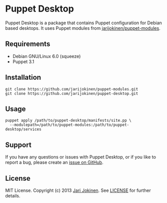 # Puppet Desktop

Puppet Desktop is a package that contains Puppet configuration for Debian based
desktops. It uses Puppet modules from
[jarijokinen/puppet-modules](https://github.com/jarijokinen/puppet-modules).

## Requirements

* Debian GNU/Linux 6.0 (squeeze)
* Puppet 3.1

## Installation

    git clone https://github.com/jarijokinen/puppet-modules.git
    git clone https://github.com/jarijokinen/puppet-desktop.git

## Usage

    puppet apply /path/to/puppet-desktop/manifests/site.pp \
      --modulepath=/path/to/puppet-modules:/path/to/puppet-desktop/services

## Support

If you have any questions or issues with Puppet Desktop, or if you like to
report a bug, please create an [issue on
GitHub](https://github.com/jarijokinen/puppet-desktop/issues).

## License

MIT License. Copyright (c) 2013 [Jari Jokinen](http://jarijokinen.com). See
[LICENSE](https://github.com/jarijokinen/puppet-desktop/blob/master/LICENSE.txt)
for further details.
